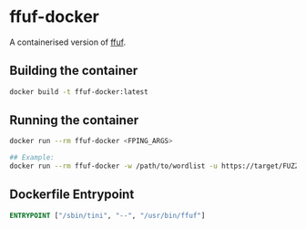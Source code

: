 # ffuf-docker
A containerised version of [ffuf](https://github.com/ffuf/ffuf).

## Building the container
```bash
docker build -t ffuf-docker:latest
```
## Running the container
```bash
docker run --rm ffuf-docker <FPING_ARGS>

## Example:
docker run --rm ffuf-docker -w /path/to/wordlist -u https://target/FUZZ -maxtime-job 60 -recursion -recursion-depth 2
```

## Dockerfile Entrypoint
```dockerfile
ENTRYPOINT ["/sbin/tini", "--", "/usr/bin/ffuf"]
```

